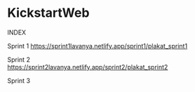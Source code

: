 # KickstartWeb

INDEX <br>

Sprint 1 
https://sprint1lavanya.netlify.app/sprint1/plakat_sprint1


Sprint 2 <br>
https://sprint2lavanya.netlify.app/sprint2/plakat_sprint2


Sprint 3 <br>
